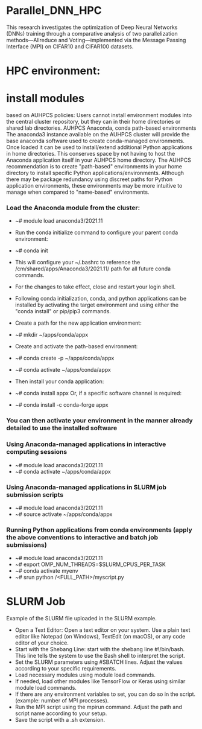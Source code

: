 # Parallel_DNN_HPC
This research investigates the optimization of Deep Neural Networks (DNNs) training through a comparative analysis of two parallelization methods—Allreduce and Voting—implemented via the Message Passing Interface (MPI) on CIFAR10 and CIFAR100 datasets. 

# HPC environment:
# install modules 
based on AUHPCS policies: Users cannot install environment modules into the central cluster repository, but they can in their home directories or shared lab directories.
AUHPCS Anaconda, conda path-based environments
The anaconda3 instance available on the AUHPCS cluster will provide the base anaconda software used to create conda-managed environments. Once loaded it can be used to install/extend additional Python applications in home directories.
This conserves space by not having to host the Anaconda application itself in your AUHPCS home directory.
The AUHPCS recommendation is to create "path-based" environments in your home directory to install specific Python applications/environments. Although there may be package redundancy using discreet paths for Python application environments, these environments may be more intuitive to manage when compared to "name-based" environments.

### Load the Anaconda module from the cluster:
- ~# module load anaconda3/2021.11
- Run the conda initialize command to configure your parent conda environment:
- ~# conda init
- This will configure your ~/.bashrc to reference the /cm/shared/apps/Anaconda3/2021.11/ path for all future conda commands.
- For the changes to take effect, close and restart your login shell.

- Following conda initialization, conda, and python applications can be installed by activating the target environment and using either the "conda install" or pip/pip3 commands.
- Create a path for the new application environment:
- ~# mkdir ~/apps/conda/appx
- Create and activate the path-based environment:
- ~# conda create -p ~/apps/conda/appx
- ~# conda activate ~/apps/conda/appx
- Then install your conda application:
- ~# conda install appx Or, if a specific software channel is required:
- ~# conda install -c conda-forge appx
### You can then activate your environment in the manner already detailed to use the installed software
### Using Anaconda-managed applications in interactive computing sessions
- ~# module load anaconda3/2021.11
- ~# conda activate ~/apps/conda/appx
### Using Anaconda-managed applications in SLURM job submission scripts
- ~# module load anaconda3/2021.11
- ~# source activate ~/apps/conda/appx

### Running Python applications from conda environments (apply the above conventions to interactive and batch job submissions)
- ~# module load anaconda3/2021.11
- ~# export OMP_NUM_THREADS=$SLURM_CPUS_PER_TASK
- ~# conda activate myenv
- ~# srun python /<FULL_PATH>/myscript.py
# SLURM Job 
Example of the SLURM file uploaded in the SLURM example.
- Open a Text Editor: Open a text editor on your system. Use a plain text editor like Notepad (on Windows), TextEdit (on macOS), or any code editor of your choice.
- Start with the Shebang Line: start with the shebang line #!/bin/bash. This line tells the system to use the Bash shell to interpret the script.
- Set the SLURM parameters using #SBATCH lines. Adjust the values according to your specific requirements.
- Load necessary modules using module load commands.
- If needed, load other modules like TensorFlow or Keras using similar module load commands.
- If there are any environment variables to set, you can do so in the script. (example: number of MPI processes).
- Run the MPI script using the mpirun command. Adjust the path and script name according to your setup.
- Save the script with a .sh extension.
 
